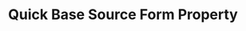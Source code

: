 ---
# -------------------------- #
#        CONTENT TYPE        #
# -------------------------- #

content-type: "api-form"
form-type: "source"
key: "source-form-properties-quickbase-object"


# -------------------------- #
#        OBJECT INFO         #
# -------------------------- #

title: "Quick Base Source Form Property"
api-type: "platform.quickbase"
display-name: "Quick Base"

source-type: "saas"
docs-name: "quick-base"

description: ""


# -------------------------- #
#      OBJECT ATTRIBUTES     #
# -------------------------- #

object-attributes:
  - name: "qb_appid"
    type: "string"
    required: true
    description: |
      The ID of the Quick Base app the user wants to connect. This is a unique alpha-numeric string that can be found in the app's URL when the user is logged into Quick Base.

      For example: If the app URL is `https://stitchdata.quickbase.com/db/bngf9ix7e`, the app ID is `bngf9ix7e`.
    value: "<APPID>"

  - name: "qb_url"
    type: "string"
    required: true
    description: |
      The URL of the user's Quick Base realm. This value must include the `https://` and the trailing backslash after `db/`.

      For example: If the realm URL is `https://stitchdata.quickbase.com/db/main?a=myqb`, the URL required is `https://stitchdata.quickbase.com/db/`.
    value: "https://<your-subdomain-here>.quickbase.com/db/"

  - name: "qb_user_token"
    type: "string"
    required: true
    description: |
      The user's Quick Base user token. [Refer to Stitch's Quick Base documentation for creation instructions]({{ site.baseurl }}/integrations/saas/quick-base#create-quick-base-user-token).
    value: "<QUICK_BASE_USER_TOKEN>"
---